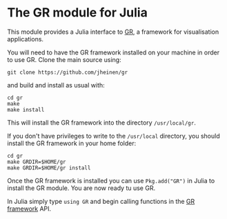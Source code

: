 # The GR module for Julia

This module provides a Julia interface to
[GR](http://gr-framework.org/), a framework for
visualisation applications.

You will need to have the GR framework installed on your
machine in order to use GR. Clone the main source using:

    git clone https://github.com/jheinen/gr

and build and install as usual with:

    cd gr
    make
    make install

This will install the GR framework into the directory ``/usr/local/gr``.

If you don't have privileges to write to the ``/usr/local`` directory,
you should install the GR framework in your home folder:

    cd gr
    make GRDIR=$HOME/gr
    make GRDIR=$HOME/gr install

Once the GR framework is installed you can use `Pkg.add("GR")`
in Julia to install the GR module. You are now ready tu use GR.

In Julia simply type `using GR` and begin calling functions
in the [GR framework](http://gr-framework.org/gr.html) API.

